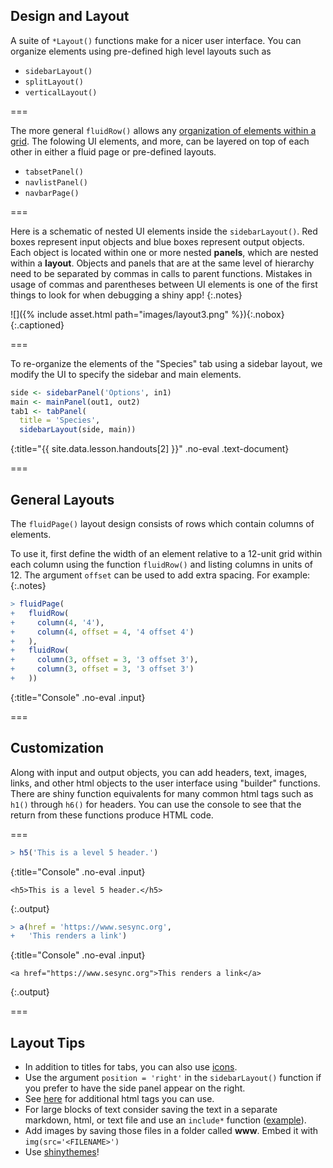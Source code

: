 ---
---

## Design and Layout

A suite of `*Layout()` functions make for a nicer user interface. You can
organize elements using pre-defined high level layouts such as

- `sidebarLayout()`
- `splitLayout()`
- `verticalLayout()`

===

The more general `fluidRow()` allows any [organization of elements within a
grid](http://shiny.rstudio.com/articles/layout-guide.html#grid-layouts-in-depth).
The folowing UI elements, and more, can be layered on top of each other in
either a fluid page or pre-defined layouts.

- `tabsetPanel()`
- `navlistPanel()`
- `navbarPage()`

===

Here is a schematic of nested UI elements inside the `sidebarLayout()`. Red
boxes represent input objects and blue boxes represent output objects. Each
object is located within one or more nested **panels**, which are nested within
a **layout**. Objects and panels that are at the same level of hierarchy need to
be separated by commas in calls to parent functions. Mistakes in usage of commas
and parentheses between UI elements is one of the first things to look for when
debugging a shiny app!
{:.notes}

![]({% include asset.html path="images/layout3.png" %}){:.nobox}
{:.captioned}

===

To re-organize the elements of the "Species" tab using a sidebar layout, we
modify the UI to specify the sidebar and main elements.



~~~r
side <- sidebarPanel('Options', in1)
main <- mainPanel(out1, out2)
tab1 <- tabPanel(
  title = 'Species',
  sidebarLayout(side, main))
~~~
{:title="{{ site.data.lesson.handouts[2] }}" .no-eval .text-document}


===

## General Layouts

The `fluidPage()` layout design consists of rows which contain columns of
elements.

To use it, first define the width of an element relative to a 12-unit
grid within each column using the function `fluidRow()` and listing columns in
units of 12. The argument `offset` can be used to add extra spacing. For
example:
{:.notes}



~~~r
> fluidPage(
+   fluidRow(
+     column(4, '4'),
+     column(4, offset = 4, '4 offset 4')      
+   ),
+   fluidRow(
+     column(3, offset = 3, '3 offset 3'),
+     column(3, offset = 3, '3 offset 3')  
+   ))
~~~
{:title="Console" .no-eval .input}


===

## Customization

Along with input and output objects, you can add headers, text, images, links,
and other html objects to the user interface using "builder" functions. There
are shiny function equivalents for many common html tags such as `h1()` through
`h6()` for headers. You can use the console to see that the return from these
functions produce HTML code.

===



~~~r
> h5('This is a level 5 header.')
~~~
{:title="Console" .no-eval .input}

~~~
<h5>This is a level 5 header.</h5>
~~~
{:.output}




~~~r
> a(href = 'https://www.sesync.org',
+   'This renders a link')
~~~
{:title="Console" .no-eval .input}

~~~
<a href="https://www.sesync.org">This renders a link</a>
~~~
{:.output}

===

## Layout Tips

- In addition to titles for tabs, you can also use
  [icons](http://shiny.rstudio.com/reference/shiny/latest/icon.html).
- Use the argument `position = 'right'` in the `sidebarLayout()` function if you
  prefer to have the side panel appear on the right.
- See [here](http://shiny.rstudio.com/articles/tag-glossary.html) for additional
  html tags you can use.
- For large blocks of text consider saving the text in a separate markdown,
  html, or text file and use an `include*` function
  ([example](http://shiny.rstudio.com/gallery/including-html-text-and-markdown-files.html)).
- Add images by saving those files in a folder called **www**. Embed it with
  `img(src='<FILENAME>')`
- Use [shinythemes](http://rstudio.github.io/shinythemes/)!
